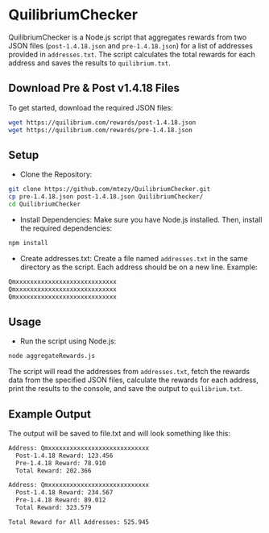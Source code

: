 # QuilibriumChecker

QuilibriumChecker is a Node.js script that aggregates rewards from two JSON files (`post-1.4.18.json` and `pre-1.4.18.json`) for a list of addresses provided in `addresses.txt`. The script calculates the total rewards for each address and saves the results to `quilibrium.txt`.

## Download Pre & Post v1.4.18 Files

To get started, download the required JSON files:

```bash
wget https://quilibrium.com/rewards/post-1.4.18.json
wget https://quilibrium.com/rewards/pre-1.4.18.json
```

## Setup
- Clone the Repository:
```bash
git clone https://github.com/mtezy/QuilibriumChecker.git
cp pre-1.4.18.json post-1.4.18.json QuilibriumChecker/
cd QuilibriumChecker
```
- Install Dependencies: Make sure you have Node.js installed. Then, install the required dependencies:
```bash
npm install
```
- Create addresses.txt: Create a file named `addresses.txt` in the same directory as the script. Each address should be on a new line. Example:
```bash
Qmxxxxxxxxxxxxxxxxxxxxxxxxxxxx
Qmxxxxxxxxxxxxxxxxxxxxxxxxxxxx
Qmxxxxxxxxxxxxxxxxxxxxxxxxxxxx
```

## Usage
- Run the script using Node.js:
```bash
node aggregateRewards.js
```

The script will read the addresses from `addresses.txt`, fetch the rewards data from the specified JSON files, calculate the rewards for each address, print the results to the console, and save the output to `quilibrium.txt`.
## Example Output
The output will be saved to file.txt and will look something like this:
```bash
Address: Qmxxxxxxxxxxxxxxxxxxxxxxxxxxxx
  Post-1.4.18 Reward: 123.456
  Pre-1.4.18 Reward: 78.910
  Total Reward: 202.366

Address: Qmxxxxxxxxxxxxxxxxxxxxxxxxxxxx
  Post-1.4.18 Reward: 234.567
  Pre-1.4.18 Reward: 89.012
  Total Reward: 323.579

Total Reward for All Addresses: 525.945
```
